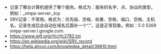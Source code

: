 * 记录了哪台计算机提供了哪个服务。格式为：服务的名字、点、协议的类型，例如：_xmpp-server._tcp
* SRV记录：不常用。格式为：优先级、空格、权重、空格、端口、空格、主机名，记录生成后会自动在域名后面补一个“.”，这是正常现象。例如：5 0 5269 xmpp-server.l.google.com.
* https://www.ietf.org/rfc/rfc2782.txt
* https://en.wikipedia.org/wiki/SRV_record
* https://help.aliyun.com/knowledge_detail/39810.html








